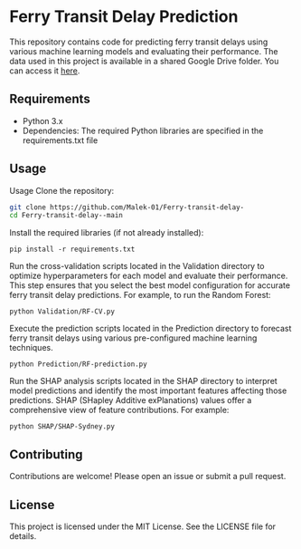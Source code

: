 # Ferry Transit Delay Prediction
This repository contains code for predicting ferry transit delays using various machine learning models and evaluating their performance. The data used in this project is available in a shared Google Drive folder. You can access it [here](https://drive.google.com/drive/folders/1Qocy3x_pePx0oHZjX_QpbubIB_8KDNZX?usp=drive_link).


## Requirements

- Python 3.x
- Dependencies: The required Python libraries are specified in the requirements.txt file

## Usage

Usage
Clone the repository:

```bash
git clone https://github.com/Malek-01/Ferry-transit-delay-
cd Ferry-transit-delay--main
```


Install the required libraries (if not already installed):
```
pip install -r requirements.txt
```

Run the cross-validation scripts located in the Validation directory to optimize hyperparameters for each model and evaluate their performance. This step ensures that you select the best model configuration for accurate ferry transit delay predictions. For example, to run the Random Forest:
```
python Validation/RF-CV.py
```

Execute the prediction scripts located in the Prediction directory to forecast ferry transit delays using various pre-configured machine learning techniques. 
```
python Prediction/RF-prediction.py
```

Run the SHAP analysis scripts located in the SHAP directory to interpret model predictions and identify the most important features affecting those predictions. SHAP (SHapley Additive exPlanations) values offer a comprehensive view of feature contributions. For example:
```
python SHAP/SHAP-Sydney.py
```


## Contributing

Contributions are welcome! Please open an issue or submit a pull request.

## License

This project is licensed under the MIT License. See the LICENSE file for details.


